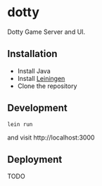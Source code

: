 # dotty

Dotty Game Server and UI.

## Installation

* Install Java
* Install [Leiningen](https://github.com/technomancy/leiningen/wiki/Packaging)
* Clone the repository

## Development

```
lein run
```

and visit http://localhost:3000

## Deployment

TODO
